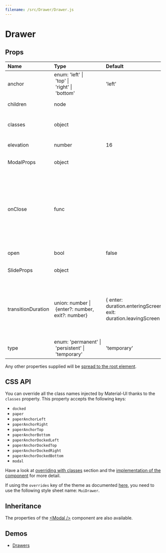 ```yaml
---
filename: /src/Drawer/Drawer.js
---
```


<!--- This documentation is automatically generated, do not try to edit it. -->

# Drawer



## Props

| Name | Type | Default | Description |
|:-----|:-----|:--------|:------------|
| anchor | enum:&nbsp;'left'&nbsp;&#124;<br>&nbsp;'top'&nbsp;&#124;<br>&nbsp;'right'&nbsp;&#124;<br>&nbsp;'bottom'<br> | 'left' | Side from which the drawer will appear. |
| children | node |  | The contents of the drawer. |
| classes | object |  | Useful to extend the style applied to components. |
| elevation | number | 16 | The elevation of the drawer. |
| ModalProps | object |  | Properties applied to the `Modal` element. |
| onClose | func |  | Callback fired when the component requests to be closed.<br><br>**Signature:**<br>`function(event: object) => void`<br>*event:* The event source of the callback |
| open | bool | false | If `true`, the drawer is open. |
| SlideProps | object |  | Properties applied to the `Slide` element. |
| transitionDuration | union:&nbsp;number&nbsp;&#124;<br>&nbsp;{enter?: number, exit?: number}<br> | { enter: duration.enteringScreen, exit: duration.leavingScreen } | The duration for the transition, in milliseconds. You may specify a single timeout for all transitions, or individually with an object. |
| type | enum:&nbsp;'permanent'&nbsp;&#124;<br>&nbsp;'persistent'&nbsp;&#124;<br>&nbsp;'temporary'<br> | 'temporary' | The type of drawer. |

Any other properties supplied will be [spread to the root element](/guides/api#spread).

## CSS API

You can override all the class names injected by Material-UI thanks to the `classes` property.
This property accepts the following keys:
- `docked`
- `paper`
- `paperAnchorLeft`
- `paperAnchorRight`
- `paperAnchorTop`
- `paperAnchorBottom`
- `paperAnchorDockedLeft`
- `paperAnchorDockedTop`
- `paperAnchorDockedRight`
- `paperAnchorDockedBottom`
- `modal`

Have a look at [overriding with classes](/customization/overrides#overriding-with-classes) section
and the [implementation of the component](https://github.com/mui-org/material-ui/tree/v1-beta/src/Drawer/Drawer.js)
for more detail.

If using the `overrides` key of the theme as documented
[here](/customization/themes#customizing-all-instances-of-a-component-type),
you need to use the following style sheet name: `MuiDrawer`.

## Inheritance

The properties of the [&lt;Modal /&gt;](/api/modal) component are also available.

## Demos

- [Drawers](/demos/drawers)

